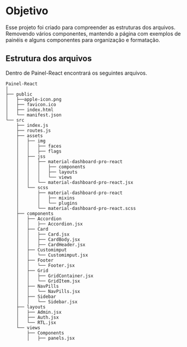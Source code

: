 # Objetivo

Esse projeto foi criado para compreender as estruturas dos arquivos. Removendo vários componentes, mantendo a página com exemplos de painéis e alguns componentes para organização e formatação.

## Estrutura dos arquivos

Dentro de Painel-React encontrará os seguintes arquivos.

```
Painel-React
│
├── public
│   ├──apple-icon.png
│   ├── favicon.ico
│   ├── index.html
│   └── manifest.json
└── src
    ├── index.js
    ├── routes.js
    ├── assets
    │   ├── img
    │   │   ├── faces
    │   │   ├── flags
    │   ├── jss
    │   │   ├── material-dashboard-pro-react
    │   │   │   ├── components
    │   │   │   ├── layouts
    │   │   │   └── views
    │   │   └── material-dashboard-pro-react.jsx
    │   └── scss
    │       ├── material-dashboard-pro-react
    │       │   ├── mixins
    │       │   └── plugins
    │       └── material-dashboard-pro-react.scss
    ├── components
    │   ├── Accordion
    │   │   ├── Accordion.jsx
    │   ├── Card
    │   │   ├── Card.jsx
    │   │   ├── CardBody.jsx
    │   │   ├── CardHeader.jsx
    │   ├── Customimput
    │   │   └── Customimput.jsx 
    │   ├── Footer
    │   │   └── Footer.jsx
    │   ├── Grid
    │   │   ├── GridContainer.jsx
    │   │   └── GridItem.jsx
    │   ├── NavPills
    │   │   └── NavPills.jsx    
    │   ├── Sidebar
    │   │   └── Sidebar.jsx
    ├── layouts
    │   ├── Admin.jsx
    │   ├── Auth.jsx
    │   └── RTL.jsx
    └── views
        ├── Components
        │   ├── panels.jsx
```